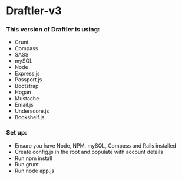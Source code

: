 Draftler-v3
===========

### This version of Draftler is using:

- Grunt
- Compass
- SASS
- mySQL
- Node
- Express.js
- Passport.js
- Bootstrap
- Hogan
- Mustache
- Email.js
- Underscore.js
- Bookshelf.js


### Set up:

- Ensure you have Node, NPM, mySQL, Compass and Rails installed
- Create config.js in the root and populate with account details
- Run npm install
- Run grunt
- Run node app.js
